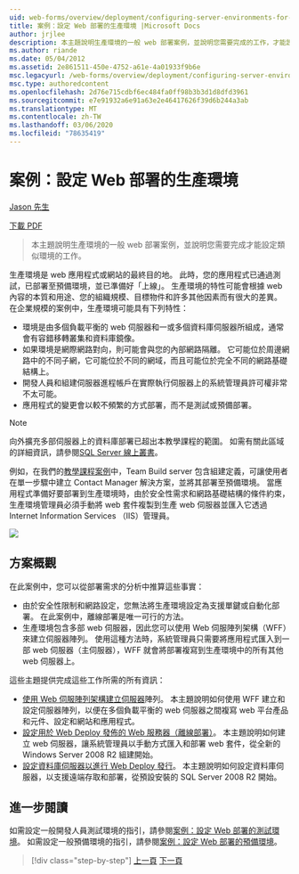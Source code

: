 ```yaml
---
uid: web-forms/overview/deployment/configuring-server-environments-for-web-deployment/scenario-configuring-a-production-environment-for-web-deployment
title: 案例：設定 Web 部署的生產環境 |Microsoft Docs
author: jrjlee
description: 本主題說明生產環境的一般 web 部署案例，並說明您需要完成的工作，才能設定類似的 。
ms.author: riande
ms.date: 05/04/2012
ms.assetid: 2e861511-450e-4752-a61e-4a01933f9b6e
msc.legacyurl: /web-forms/overview/deployment/configuring-server-environments-for-web-deployment/scenario-configuring-a-production-environment-for-web-deployment
msc.type: authoredcontent
ms.openlocfilehash: 2d76e715cdbf6ec484fa0ff98b3b3d1d8dfd3961
ms.sourcegitcommit: e7e91932a6e91a63e2e46417626f39d6b244a3ab
ms.translationtype: MT
ms.contentlocale: zh-TW
ms.lasthandoff: 03/06/2020
ms.locfileid: "78635419"
---
```

# <a name="scenario-configuring-a-production-environment-for-web-deployment"></a>案例：設定 Web 部署的生產環境

[Jason 先生](https://github.com/jrjlee)

[下載 PDF](https://msdnshared.blob.core.windows.net/media/MSDNBlogsFS/prod.evol.blogs.msdn.com/CommunityServer.Blogs.Components.WeblogFiles/00/00/00/63/56/8130.DeployingWebAppsInEnterpriseScenarios.pdf)

> 本主題說明生產環境的一般 web 部署案例，並說明您需要完成才能設定類似環境的工作。

生產環境是 web 應用程式或網站的最終目的地。 此時，您的應用程式已通過測試，已部署至預備環境，並已準備好「上線」。 生產環境的特性可能會根據 web 內容的本質和用途、您的組織規模、目標物件和許多其他因素而有很大的差異。 在企業規模的案例中，生產環境可能具有下列特性：

- 環境是由多個負載平衡的 web 伺服器和一或多個資料庫伺服器所組成，通常會有容錯移轉叢集和資料庫鏡像。
- 如果環境是網際網路對向，則可能會與您的內部網路隔離。 它可能位於周邊網路中的不同子網，它可能位於不同的網域，而且可能位於完全不同的網路基礎結構上。
- 開發人員和組建伺服器進程帳戶在實際執行伺服器上的系統管理員許可權非常不太可能。
- 應用程式的變更會以較不頻繁的方式部署，而不是測試或預備部署。

> [!NOTE]
> 向外擴充多部伺服器上的資料庫部署已超出本教學課程的範圍。 如需有關此區域的詳細資訊，請參閱[SQL Server 線上叢書](https://technet.microsoft.com/library/ms130214.aspx)。

例如，在我們的[教學課程案例](../deploying-web-applications-in-enterprise-scenarios/enterprise-web-deployment-scenario-overview.md)中，Team Build server 包含組建定義，可讓使用者在單一步驟中建立 Contact Manager 解決方案，並將其部署至預備環境。 當應用程式準備好要部署到生產環境時，由於安全性需求和網路基礎結構的條件約束，生產環境管理員必須手動將 web 套件複製到生產 web 伺服器並匯入它透過 Internet Information Services （IIS）管理員。

![](scenario-configuring-a-production-environment-for-web-deployment/_static/image1.png)

## <a name="solution-overview"></a>方案概觀

在此案例中，您可以從部署需求的分析中推算這些事實：

- 由於安全性限制和網路設定，您無法將生產環境設定為支援單鍵或自動化部署。 在此案例中，離線部署是唯一可行的方法。
- 生產環境包含多部 web 伺服器，因此您可以使用 Web 伺服陣列架構（WFF）來建立伺服器陣列。 使用這種方法時，系統管理員只需要將應用程式匯入到一部 web 伺服器（主伺服器），WFF 就會將部署複寫到生產環境中的所有其他 web 伺服器上。

這些主題提供完成這些工作所需的所有資訊：

- [使用 Web 伺服陣列架構建立伺服器](configuring-a-database-server-for-web-deploy-publishing.md)陣列。 本主題說明如何使用 WFF 建立和設定伺服器陣列，以便在多個負載平衡的 web 伺服器之間複寫 web 平台產品和元件、設定和網站和應用程式。
- [設定用於 Web Deploy 發佈的 Web 服務器（離線部署）](configuring-a-web-server-for-web-deploy-publishing-offline-deployment.md)。 本主題說明如何建立 web 伺服器，讓系統管理員以手動方式匯入和部署 web 套件，從全新的 Windows Server 2008 R2 組建開始。
- [設定資料庫伺服器以進行 Web Deploy 發行](configuring-a-database-server-for-web-deploy-publishing.md)。 本主題說明如何設定資料庫伺服器，以支援遠端存取和部署，從預設安裝的 SQL Server 2008 R2 開始。

## <a name="further-reading"></a>進一步閱讀

如需設定一般開發人員測試環境的指引，請參閱[案例：設定 Web 部署的測試環境](scenario-configuring-a-test-environment-for-web-deployment.md)。 如需設定一般預備環境的指引，請參閱[案例：設定 Web 部署的預備環境](scenario-configuring-a-staging-environment-for-web-deployment.md)。

> [!div class="step-by-step"]
> [上一頁](scenario-configuring-a-staging-environment-for-web-deployment.md)
> [下一頁](configuring-a-web-server-for-web-deploy-publishing-remote-agent.md)
